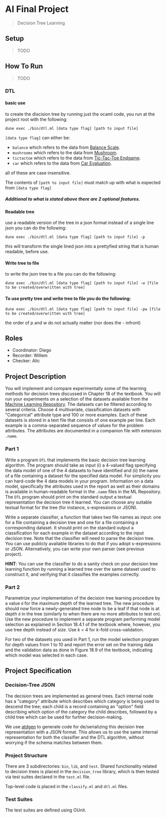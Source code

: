 # AI Final Project

> Decision Tree Learning

## Setup

> TODO

## How To Run

> TODO

### DTL

#### basic use

to create the discision tree by running just the ocaml code, you run at the project root with the following:

```dune exec ./bin/dtl.ml [data type flag] [path to input file]```

`[data type flag]` can either be:
- `balance` which refers to the data from [Balance Scale](http://archive.ics.uci.edu/ml/datasets/Balance+Scale).
- `mushrooms` which refers to the data from [Mushroom](http://archive.ics.uci.edu/ml/datasets/Mushroom).
- `tictactoe` which refers to the data from [Tic-Tac-Toe Endgame](http://archive.ics.uci.edu/ml/datasets/Tic-Tac-Toe+Endgame). 
- `car` which refers to the data from [Car Evaluation](http://archive.ics.uci.edu/ml/datasets/Car+Evaluation).

all of these are case insensitive.

The contents of `[path to input file]` must match up with what is expected from `[data type flag]`

##### Additional to what is stated above there are 2 optional features. 

#### Readable tree

use a readable version of the tree in a json format instead of a single line json you can do the following:

```dune exec ./bin/dtl.ml [data type flag] [path to input file] -p```

this will transform the single lined json into a prettyfied string that is human readable, before use.
#### Write tree to file

to write the json tree to a file you can do the following:

```dune exec ./bin/dtl.ml [data type flag] [path to input file] -w [file to be created/overwritten with tree]```

#### To use pretty tree and write tree to file you do the following:

```dune exec ./bin/dtl.ml [data type flag] [path to input file] -pw [file to be created/overwritten with tree]```

the order of p and w do not actually matter (nor does the - infront)
## Roles

- Coordinator: Diego
- Recorder: Willem
- Checker: Alic

## Project Description

You will implement and compare experimentally some of the learning methods for decision trees discussed in Chapter 18 of the textbook. You will run your experiments on a selection of the datasets available from the [Machine Learning Repository](http://archive.ics.uci.edu/ml/datasets.php). The datasets can be filtered according to several criteria. Choose 4 multivariate, classification datasets with "Categorical" attribute type and 100 or more examples. Each of these datasets is stored in a text file that consists of one example per line. Each example is a comma-separated sequence of values for the problem attributes. The attributes are documented in a companion file with extension `.name`.

### Part 1

Write a program `DTL` that implements the basic decision tree learning algorithm. The program should take as input (i) a 4-valued flag specifying the data model of one of the 4 datasets to have identified and (ii) the name of a file containing a dataset for the specified data model. For simplicity you can hard-code the 4 data models in your program. Information on a data model, specifically the attributes used in the report as well as their domains is available in human-readable format in the `.name` files in the ML Repository. The `DTL` program should print on the standard output a textual representation the decision tree it learned. You can choose any suitable textual format for the tree (for instance, s-expressions or JSON).

Write a separate classifier, a function that takes two file names as input: one for a file containing a decision tree and one for a file containing a corresponding dataset. It should print on the standard output a classification for each example in the dataset according to the input decision tree. Note that the classifier will need to parse the decision tree. You can use publicly available libraries to do that if you adopt s-expressions or JSON. Alternatively, you can write your own parser (see previous project).

**HINT**: You can use the classifier to do a sanity check on your decision tree learning function by running a learned tree over the same dataset used to construct it, and verifying that it classifies the examples correctly.

### Part 2

Parametrize your implementation of the decision tree learning procedure by a value `d` for the maximum depth of the learned tree. The new procedure should now force a newly-generated tree node to be a leaf if that node is at depth `d` in the tree (similarly to when there are no more attributes to test on). Use the new procedure to implement a separate program performing model selection as explained in Section 18.4.1 of the textbook where, however, you use tree depth instead of _size_. Use _k_ = 4 for _k_-fold cross-validation.

For two of the datasets you used in Part 1, run the model selection program for depth values from 1 to 10 and report the error set on the training data and the validation data as done in Figure 18.9 of the textbook, indicating which model was selected in each case.

## Project Specification

### Decision-Tree JSON

The decision trees are implemented as general trees. Each internal node has a "category" attribute which describes which category is being used to descend the tree; each child is a record containing an "option" field describing which option of the category the child describes, followed by a child tree which can be used for further decision-making.

We use [atdgen](https://atd.readthedocs.io/en/latest/) to generate code for de/serializing this decision tree representation with a JSON format. This allows us to use the same internal representation for both the classifier and the DTL algorithm, without worrying if the schema matches between them.

### Project Structure

There are 3 subdirectories: `bin`, `lib`, and `test`. Shared functionality related to decision trees is placed in the `decision_tree` library, which is then tested via test suites declared in the `test.ml` file.

Top-level code is placed in the `classify.ml` and `dtl.ml` files.

### Test Suites

The test suites are defined using OUnit.
